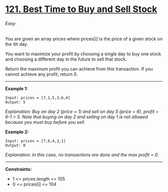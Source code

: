 # [121. Best Time to Buy and Sell Stock](https://leetcode.com/problems/best-time-to-buy-and-sell-stock "121. Best Time to Buy and Sell Stock")
###### Easy

You are given an array prices where prices[i] is the price of a given stock on the ith day.

You want to maximize your profit by choosing a single day to buy one stock and choosing a different day in the future to sell that stock.

Return the maximum profit you can achieve from this transaction. If you cannot achieve any profit, return 0.


------------



**Example 1:**

    Input: prices = [7,1,5,3,6,4]
    Output: 5

*Explanation: Buy on day 2 (price = 1) and sell on day 5 (price = 6), profit = 6-1 = 5.
Note that buying on day 2 and selling on day 1 is not allowed because you must buy before you sell.*

**Example 2:**

    Input: prices = [7,6,4,3,1]
    Output: 0

*Explanation: In this case, no transactions are done and the max profit = 0.*

------------


**Constraints:**

- 1 <= prices.length <= 105
- 0 <= prices[i] <= 104